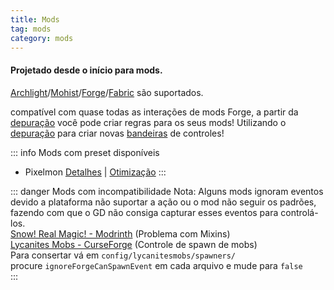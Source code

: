 ```yaml
---
title: Mods
tag: mods
category: mods
---
```


#### Projetado desde o início para mods.

[Archlight](https://github.com/IzzelAliz/Arclight)/[Mohist](https://mohistmc.com/)/[Forge](https://files.minecraftforge.net/net/minecraftforge/forge/)/[Fabric](https://fabricmc.net/) são suportados.

compatível com quase todas as interações de mods Forge, a partir da [depuração](/br/wiki/advanced/Debugging.html) você pode criar regras para os seus mods!
Utilizando o [depuração](/br/wiki/advanced/Debugging.html) para criar novas [bandeiras](/br/wiki/advanced/Flags.html) de controles!

::: info Mods com preset disponíveis
- Pixelmon [Detalhes](/br/mods/Pixelmon) | [Otimização](/br/mods/Pixelmon.html#fitfc-otimizacao-para-o-pixelmon)
:::

::: danger Mods com incompatibilidade
Nota: Alguns mods ignoram eventos devido a plataforma não suportar a ação ou o mod não seguir os padrões, fazendo com que o GD não consiga capturar esses eventos para controlá-los.    
[Snow! Real Magic! - Modrinth](https://modrinth.com/mod/snow-real-magic) (Problema com Mixins)  
[Lycanites Mobs - CurseForge](https://www.curseforge.com/minecraft/mc-mods/lycanites-mobs) (Controle de spawn de mobs)  
Para consertar vá em `config/lycanitesmobs/spawners/`  
procure `ignoreForgeCanSpawnEvent` em cada arquivo e mude para `false`  
:::